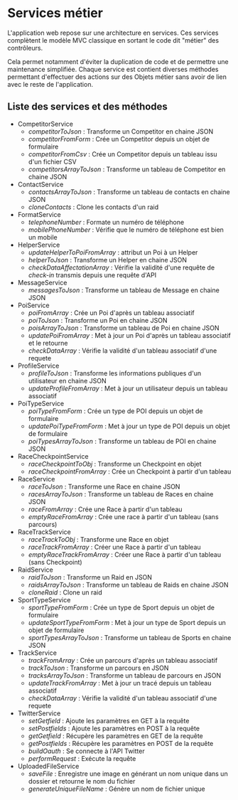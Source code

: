 # Services métier

L'application web repose sur une architecture en services. Ces services complètent le modèle MVC classique en sortant le code dit "métier" des contrôleurs.

Cela permet notamment d'éviter la duplication de code et de permettre une maintenance simplifiée. Chaque service est contient diverses méthodes permettant d'effectuer des actions sur des Objets métier sans avoir de lien avec le reste de l'application.



## Liste des services et des méthodes

- CompetitorService
  - *competitorToJson* : Transforme un Competitor en chaine JSON
  - *competitorFromForm* : Crée un Competitor depuis un objet de formulaire
  - *competitorFromCsv* : Crée un Competitor depuis un tableau issu d'un fichier CSV
  - *competitorsArrayToJson* : Transforme un tableau de Competitor en chaine JSON
- ContactService
  - *contactsArrayToJson* : Transforme un tableau de contacts en chaine JSON
  - *cloneContacts* : Clone les contacts d'un raid
- FormatService
  - *telephoneNumber* : Formate un numéro de téléphone
  - *mobilePhoneNumber*  : Vérifie que le numéro de téléphone est bien un mobile
- HelperService
  - *updateHelperToPoiFromArray* : attribut un Poi à un Helper
  - *helperToJson* : Transforme un Helper en chaine JSON
  - *checkDataAffectationArray* : Vérifie la validité d'une requête de *check-in* transmis depuis une requête d'API
- MessageService
  - *messagesToJson* : Transforme un tableau de Message en chaine JSON
- PoiService
  - *poiFromArray* : Crée un Poi d'après un tableau associatif
  - *poiToJson* : Transforme un Poi en chaine JSON
  - *poisArrayToJson* : Transforme un tableau de Poi en chaine JSON
  - *updatePoiFromArray* : Met à jour un Poi d'après un tableau associatif et le retourne
  - *checkDataArray* : Vérifie la validité d'un tableau associatif d'une requete
- ProfileService
  - *profileToJson* : Transforme les informations publiques d'un utilisateur en chaine JSON
  - *updateProfileFromArray* : Met à jour un utilisateur depuis un tableau associatif
- PoiTypeService
  - *poiTypeFromForm* : Crée un type de POI depuis un objet de formulaire
  - *updatePoiTypeFromForm* :  Met à jour un type de POI depuis un objet de formulaire
  - *poiTypesArrayToJson* : Transforme un tableau de POI en chaine JSON
- RaceCheckpointService
  - *raceCheckpointToObj* : Transforme un Checkpoint en objet
  - *raceCheckpointFromArray* : Crée un Checkpoint à partir d'un tableau
- RaceService
  - *raceToJson*  : Transforme une Race en chaine JSON
  - *racesArrayToJson* : Transforme un tableau de Races en chaine JSON
  - *raceFromArray* : Crée une Race à partir d'un tableau
  - *emptyRaceFromArray* : Crée une race à partir d'un tableau (sans parcours)
- RaceTrackService
  - *raceTrackToObj* : Transforme une Race en objet
  - *raceTrackFromArray* : Créer une Race à partir d'un tableau
  - *emptyRaceTrackFromArray* : Créer une Race à partir d'un tableau (sans Checkpoint)
- RaidService
  - *raidToJson* : Transforme un Raid en JSON
  - *raidsArrayToJson* : Transforme un tableau de Raids en chaine JSON
  - *cloneRaid* : Clone un raid
- SportTypeService
  - *sportTypeFromForm* : Crée un type de Sport depuis un objet de formulaire
  - *updateSportTypeFromForm* :  Met à jour un type de Sport depuis un objet de formulaire
  - *sportTypesArrayToJson* : Transforme un tableau de Sports en chaine JSON
- TrackService
  - *trackFromArray* : Crée un parcours d'après un tableau associatif
  - *trackToJson* : Transforme un parcours en JSON
  - *tracksArrayToJson* : Transforme un tableau de parcours en JSON
  - *updateTrackFromArray* : Met à jour un tracé depuis un tableau associatif
  - *checkDataArray* : Vérifie la validité d'un tableau associatif d'une requete
- TwitterService
  - *setGetfield* : Ajoute les paramètres en GET à la requête
  - *setPostfields* : Ajoute les paramètres en POST à la requête
  - *getGetfield* : Récupère les paramètres en GET de la requête
  - *getPostfields* : Récupère les paramètres en POST de la requête
  - *buildOauth* : Se connecte à l'API Twitter
  - *performRequest* : Exécute la requête
- UploadedFileService
  - *saveFile* : Enregistre une image en générant un nom unique dans un dossier et retourne le nom du fichier
  - *generateUniqueFileName* : Génère un nom de fichier unique

